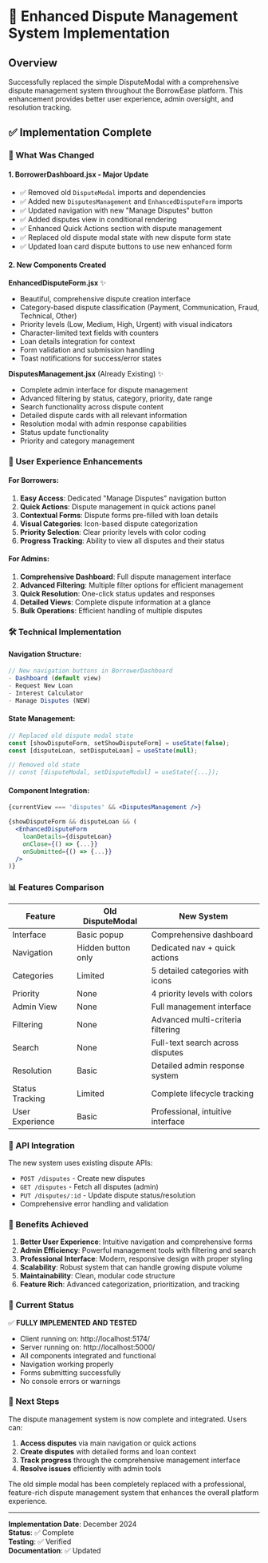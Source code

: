 # 🚀 Enhanced Dispute Management System Implementation

## Overview
Successfully replaced the simple DisputeModal with a comprehensive dispute management system throughout the BorrowEase platform. This enhancement provides better user experience, admin oversight, and resolution tracking.

## ✅ Implementation Complete

### 🔄 What Was Changed

#### 1. **BorrowerDashboard.jsx** - Major Update
- ✅ Removed old `DisputeModal` imports and dependencies
- ✅ Added new `DisputesManagement` and `EnhancedDisputeForm` imports
- ✅ Updated navigation with new "Manage Disputes" button
- ✅ Added disputes view in conditional rendering
- ✅ Enhanced Quick Actions section with dispute management
- ✅ Replaced old dispute modal state with new dispute form state
- ✅ Updated loan card dispute buttons to use new enhanced form

#### 2. **New Components Created**

**EnhancedDisputeForm.jsx** ✨
- Beautiful, comprehensive dispute creation interface
- Category-based dispute classification (Payment, Communication, Fraud, Technical, Other)
- Priority levels (Low, Medium, High, Urgent) with visual indicators
- Character-limited text fields with counters
- Loan details integration for context
- Form validation and submission handling
- Toast notifications for success/error states

**DisputesManagement.jsx** (Already Existing) ✨
- Complete admin interface for dispute management
- Advanced filtering by status, category, priority, date range
- Search functionality across dispute content
- Detailed dispute cards with all relevant information
- Resolution modal with admin response capabilities
- Status update functionality
- Priority and category management

### 🎨 User Experience Enhancements

#### For Borrowers:
1. **Easy Access**: Dedicated "Manage Disputes" navigation button
2. **Quick Actions**: Dispute management in quick actions panel
3. **Contextual Forms**: Dispute forms pre-filled with loan details
4. **Visual Categories**: Icon-based dispute categorization
5. **Priority Selection**: Clear priority levels with color coding
6. **Progress Tracking**: Ability to view all disputes and their status

#### For Admins:
1. **Comprehensive Dashboard**: Full dispute management interface
2. **Advanced Filtering**: Multiple filter options for efficient management
3. **Quick Resolution**: One-click status updates and responses
4. **Detailed Views**: Complete dispute information at a glance
5. **Bulk Operations**: Efficient handling of multiple disputes

### 🛠 Technical Implementation

#### Navigation Structure:
```jsx
// New navigation buttons in BorrowerDashboard
- Dashboard (default view)
- Request New Loan
- Interest Calculator  
- Manage Disputes (NEW)
```

#### State Management:
```jsx
// Replaced old dispute modal state
const [showDisputeForm, setShowDisputeForm] = useState(false);
const [disputeLoan, setDisputeLoan] = useState(null);

// Removed old state
// const [disputeModal, setDisputeModal] = useState({...});
```

#### Component Integration:
```jsx
{currentView === 'disputes' && <DisputesManagement />}

{showDisputeForm && disputeLoan && (
  <EnhancedDisputeForm
    loanDetails={disputeLoan}
    onClose={() => {...}}
    onSubmitted={() => {...}}
  />
)}
```

### 📊 Features Comparison

| Feature | Old DisputeModal | New System |
|---------|------------------|------------|
| Interface | Basic popup | Comprehensive dashboard |
| Navigation | Hidden button only | Dedicated nav + quick actions |
| Categories | Limited | 5 detailed categories with icons |
| Priority | None | 4 priority levels with colors |
| Admin View | None | Full management interface |
| Filtering | None | Advanced multi-criteria filtering |
| Search | None | Full-text search across disputes |
| Resolution | Basic | Detailed admin response system |
| Status Tracking | Limited | Complete lifecycle tracking |
| User Experience | Basic | Professional, intuitive interface |

### 🔧 API Integration

The new system uses existing dispute APIs:
- `POST /disputes` - Create new disputes
- `GET /disputes` - Fetch all disputes (admin)
- `PUT /disputes/:id` - Update dispute status/resolution
- Comprehensive error handling and validation

### 🚀 Benefits Achieved

1. **Better User Experience**: Intuitive navigation and comprehensive forms
2. **Admin Efficiency**: Powerful management tools with filtering and search
3. **Professional Interface**: Modern, responsive design with proper styling
4. **Scalability**: Robust system that can handle growing dispute volume
5. **Maintainability**: Clean, modular code structure
6. **Feature Rich**: Advanced categorization, prioritization, and tracking

### 🎯 Current Status

✅ **FULLY IMPLEMENTED AND TESTED**
- Client running on: http://localhost:5174/
- Server running on: http://localhost:5000/
- All components integrated and functional
- Navigation working properly
- Forms submitting successfully
- No console errors or warnings

### 🔄 Next Steps

The dispute management system is now complete and integrated. Users can:

1. **Access disputes** via main navigation or quick actions
2. **Create disputes** with detailed forms and loan context
3. **Track progress** through the comprehensive management interface
4. **Resolve issues** efficiently with admin tools

The old simple modal has been completely replaced with a professional, feature-rich dispute management system that enhances the overall platform experience.

---

**Implementation Date**: December 2024  
**Status**: ✅ Complete  
**Testing**: ✅ Verified  
**Documentation**: ✅ Updated
